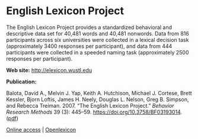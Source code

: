 # English Lexicon Project

The English Lexicon Project provides a standardized behavioral and descriptive data set for 40,481 words and 40,481 nonwords. Data from 816 participants across six universities were collected in a lexical decision task (approximately 3400 responses per participant), and data from 444 participants were collected in a speeded naming task (approximately 2500 responses per participant). 

**Web site:** <http://elexicon.wustl.edu>

**Publication:**

Balota, David A., Melvin J. Yap, Keith A. Hutchison, Michael J. Cortese, Brett Kessler, Bjorn Loftis, James H. Neely, Douglas L. Nelson, Greg B. Simpson, and Rebecca Treiman. 2007. “The English Lexicon Project.” _Behavior Research Methods_ 39 (3): 445–59. https://doi.org/10.3758/BF03193014.  ([pdf](Balota-et-al-BRM2007-ELP.pdf))






[Online access](http://www.lexique.org/shiny/openlexicon) | [Openlexicon](http://chrplr.github.io/openlexicon)
